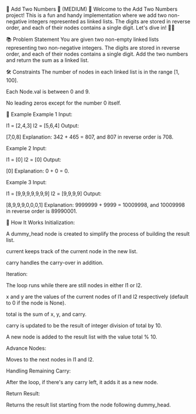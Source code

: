 🚀 Add Two Numbers 🧮 (MEDIUM)
👋 Welcome to the Add Two Numbers project! This is a fun and handy implementation where we add two non-negative integers represented as linked lists. The digits are stored in reverse order, and each of their nodes contains a single digit. Let's dive in! 🏊‍♂️

📚 Problem Statement
You are given two non-empty linked lists representing two non-negative integers. The digits are stored in reverse order, and each of their nodes contains a single digit. Add the two numbers and return the sum as a linked list.

🛠️ Constraints
The number of nodes in each linked list is in the range [1, 100].

Each Node.val is between 0 and 9.

No leading zeros except for the number 0 itself.

🌟 Example
Example 1
Input:

l1 = [2,4,3]
l2 = [5,6,4]
Output:

[7,0,8]
Explanation: 342 + 465 = 807, and 807 in reverse order is 708.

Example 2
Input:

l1 = [0]
l2 = [0]
Output:

[0]
Explanation: 0 + 0 = 0.

Example 3
Input:

l1 = [9,9,9,9,9,9,9]
l2 = [9,9,9,9]
Output:

[8,9,9,9,0,0,0,1]
Explanation: 9999999 + 9999 = 10009998, and 10009998 in reverse order is 89990001.

🚀 How It Works
Initialization:

A dummy_head node is created to simplify the process of building the result list.

current keeps track of the current node in the new list.

carry handles the carry-over in addition.

Iteration:

The loop runs while there are still nodes in either l1 or l2.

x and y are the values of the current nodes of l1 and l2 respectively (default to 0 if the node is None).

total is the sum of x, y, and carry.

carry is updated to be the result of integer division of total by 10.

A new node is added to the result list with the value total % 10.

Advance Nodes:

Moves to the next nodes in l1 and l2.

Handling Remaining Carry:

After the loop, if there's any carry left, it adds it as a new node.

Return Result:

Returns the result list starting from the node following dummy_head.